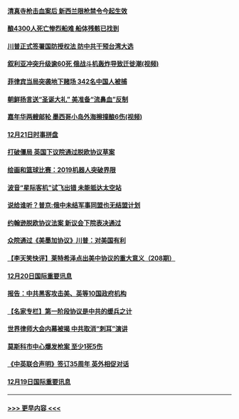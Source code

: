 #### [清真寺枪击血案后 新西兰限枪禁令今起生效](../pages/prog202/a102734655.md?t=12220511) 
#### [酿4300人死亡惨烈船难 船体残骸已找到](../pages/prog202/a102734585.md?t=12220511) 
#### [川普正式签署国防授权法 防中共干预台湾大选](../pages/prog202/a102734587.md?t=12220511) 
#### [叙利亚冲突升级逾60死 俄战斗机轰炸导致迁徙潮(视频)](../pages/prog202/a102734403.md?t=12220511) 
#### [菲律宾当局突袭地下赌场 342名中国人被捕](../pages/prog202/a102734392.md?t=12220511) 
#### [朝鲜扬言送“圣诞大礼” 美准备“流鼻血”反制](../pages/prog202/a102734387.md?t=12220511) 
#### [嘉年华两艘邮轮 墨西哥小岛外海擦撞酿6伤(视频)](../pages/prog202/a102734357.md?t=12220511) 
#### [12月21日时事拼盘](../pages/prog202/a102734213.md?t=12220511) 
#### [打破僵局 英国下议院通过脱欧协议草案](../pages/prog202/a102734197.md?t=12220511) 
#### [绘画和篮球比赛：2019机器人突破界限](../pages/prog202/a102734175.md?t=12220511) 
#### [波音“星际客机”试飞出错 未能抵达太空站](../pages/prog202/a102734149.md?t=12220511) 
#### [说给谁听？普京:俄中未结军事同盟也无结盟计划](../pages/prog202/a102734128.md?t=12220511) 
#### [约翰逊脱欧协议法案 新议会下院表决通过](../pages/prog202/a102734008.md?t=12220511) 
#### [众院通过《美墨加协议》川普：对美国有利](../pages/prog202/a102733996.md?t=12220511) 
#### [【李天笑快评】莱特希泽点出美中协议的重大意义（208期）](../pages/prog202/a102733955.md?t=12220511) 
#### [12月20日国际重要讯息](../pages/prog202/a102733811.md?t=12220511) 
#### [报告：中共黑客攻击美、英等10国政府机构](../pages/prog202/a102733695.md?t=12220511) 
#### [【名家专栏】第一阶段协议是中共的缓兵之计](../pages/prog202/a102733104.md?t=12220511) 
#### [世界律师大会内幕被揭 中共取消“刺耳”演讲](../pages/prog202/a102733621.md?t=12220511) 
#### [莫斯科市中心爆发枪案 至少1死5伤](../pages/prog202/a102733367.md?t=12220511) 
#### [《中英联合声明》签订35周年 英外相促对话](../pages/prog202/a102733192.md?t=12220511) 
#### [12月19日国际重要讯息](../pages/prog202/a102732934.md?t=12220511) 

----
#### [ >>> 更早内容 <<< ](../indexes/prog202-earlier.md)
